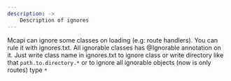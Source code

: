 ```yaml
---
description: ->
    Description of ignores
---
```


Mcapi can ignore some classes on loading (e.g: route handlers). You can rule it with ignores.txt.
All ignorable classes has @Ignorable annotation on it. Just write class name in ignores.txt to ignore class or write directory like that `path.to.directory.*` or to ignore all ignorable objects (now is only routes) type `*`